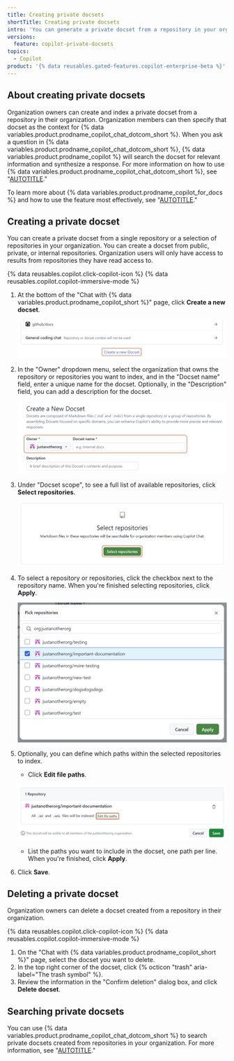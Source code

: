```yaml
---
title: Creating private docsets
shortTitle: Creating private docsets
intro: 'You can generate a private docset from a repository in your organization and then set it as the context for {% data variables.product.prodname_copilot_chat_dotcom_short %}.'
versions:
  feature: copilot-private-docsets
topics:
  - Copilot
product: '{% data reusables.gated-features.copilot-enterprise-beta %}'
---
```


## About creating private docsets

Organization owners can create and index a private docset from a repository in their organization. Organization members can then specify that docset as the context for {% data variables.product.prodname_copilot_chat_dotcom_short %}. When you ask a question in {% data variables.product.prodname_copilot_chat_dotcom_short %}, {% data variables.product.prodname_copilot %} will search the docset for relevant information and synthesize a response. For more information on how to use {% data variables.product.prodname_copilot_chat_dotcom_short %}, see "[AUTOTITLE](/copilot/github-copilot-enterprise/copilot-chat-in-github)."

To learn more about {% data variables.product.prodname_copilot_for_docs %} and how to use the feature most effectively, see "[AUTOTITLE](/copilot/github-copilot-enterprise/copilot-docset-management/about-copilot-docset-management)."

## Creating a private docset

You can create a private docset from a single repository or a selection of repositories in your organization. You can create a docset from public, private, or internal repositories. Organization users will only have access to results from repositories they have read access to.

{% data reusables.copilot.click-copilot-icon %}
{% data reusables.copilot.copilot-immersive-mode %}
1. At the bottom of the "Chat with {% data variables.product.prodname_copilot_short %}" page, click **Create a new docset**.

    ![Screenshot of the "Create a new docset" button at the bottom of the "Chat with Copilot" page. The button is highlighted with a dark orange outline.](/assets/images/help/copilot/copilot-create-docset-button.png)

1. In the "Owner" dropdown menu, select the organization that owns the repository or repositories you want to index, and in the "Docset name" field, enter a unique name for the docset. Optionally, in the "Description" field, you can add a description for the docset.

    ![Screenshot of the "Create a new docset" page. The "Owner" dropdown menu and "Docset name" field are highlighted with a dark orange outline.](/assets/images/help/copilot/copilot-create-docset-page.png)

1. Under "Docset scope", to see a full list of available repositories, click **Select repositories**.

    ![Screenshot of the "Select repositories" page. The "Select repositories" page is highlighted with a dark orange outline.](/assets/images/help/copilot/copilot-select-repositories-button.png)

1. To select a repository or repositories, click the checkbox next to the repository name. When you're finished selecting repositories, click **Apply**.

    ![Screenshot of the "Select repositories" page.](/assets/images/help/copilot/copilot-select-repositories-page.png)

1. Optionally, you can define which paths within the selected repositories to index.

      - Click **Edit file paths**.

      ![Screenshot of the list of selected repositories. The "Edit file paths" link is highlighted with a dark orange outline.](/assets/images/help/copilot/copilot-select-paths-button.png)

      - List the paths you want to include in the docset, one path per line. When you're finished, click **Apply**.

1. Click **Save**.

## Deleting a private docset

Organization owners can delete a docset created from a repository in their organization.

{% data reusables.copilot.click-copilot-icon %}
{% data reusables.copilot.copilot-immersive-mode %}
1. On the "Chat with {% data variables.product.prodname_copilot_short %}" page, select the docset you want to delete.
1. In the top right corner of the docset, click {% octicon "trash" aria-label="The trash symbol" %}.
1. Review the information in the "Confirm deletion" dialog box, and click **Delete docset**.

## Searching private docsets

You can use {% data variables.product.prodname_copilot_chat_dotcom_short %} to search private docsets created from repositories in your organization. For more information, see "[AUTOTITLE](/copilot/github-copilot-enterprise/copilot-chat-in-github/using-github-copilot-chat-in-githubcom#asking-a-question-with-a-specific-context)."

